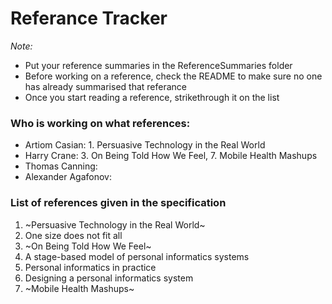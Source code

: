 # Referance Tracker

*Note:*
  - Put your reference summaries in the ReferenceSummaries folder
  - Before working on a reference, check the README to make sure no one has already summarised that referance
  - Once you start reading a reference, strikethrough it on the list

### Who is working on what references: <br>
  - Artiom Casian: 1. Persuasive Technology in the Real World <br>
  - Harry Crane: 3. On Being Told How We Feel, 7. Mobile Health Mashups  <br>
  - Thomas Canning: <br>
  - Alexander Agafonov: <br>

### List of references given in the specification ### 
  1. ~Persuasive Technology in the Real World~
  2. One size does not fit all
  3. ~On Being Told How We Feel~
  4. A stage-based model of personal informatics systems
  5. Personal informatics in practice
  6. Designing a personal informatics system
  7. ~Mobile Health Mashups~

